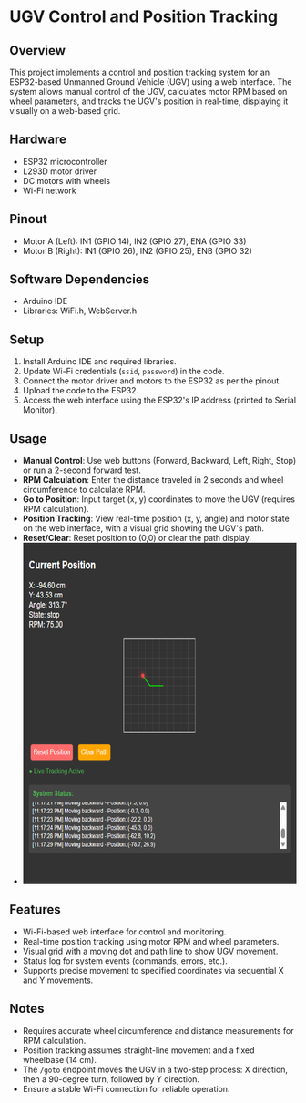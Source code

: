 # UGV Control and Position Tracking

## Overview
This project implements a control and position tracking system for an ESP32-based Unmanned Ground Vehicle (UGV) using a web interface. The system allows manual control of the UGV, calculates motor RPM based on wheel parameters, and tracks the UGV's position in real-time, displaying it visually on a web-based grid.

## Hardware
- ESP32 microcontroller
- L293D motor driver
- DC motors with wheels
- Wi-Fi network

## Pinout
- Motor A (Left): IN1 (GPIO 14), IN2 (GPIO 27), ENA (GPIO 33)
- Motor B (Right): IN1 (GPIO 26), IN2 (GPIO 25), ENB (GPIO 32)

## Software Dependencies
- Arduino IDE
- Libraries: WiFi.h, WebServer.h

## Setup
1. Install Arduino IDE and required libraries.
2. Update Wi-Fi credentials (`ssid`, `password`) in the code.
3. Connect the motor driver and motors to the ESP32 as per the pinout.
4. Upload the code to the ESP32.
5. Access the web interface using the ESP32's IP address (printed to Serial Monitor).

## Usage
- **Manual Control**: Use web buttons (Forward, Backward, Left, Right, Stop) or run a 2-second forward test.
- **RPM Calculation**: Enter the distance traveled in 2 seconds and wheel circumference to calculate RPM.
- **Go to Position**: Input target (x, y) coordinates to move the UGV (requires RPM calculation).
- **Position Tracking**: View real-time position (x, y, angle) and motor state on the web interface, with a visual grid showing the UGV's path.
- **Reset/Clear**: Reset position to (0,0) or clear the path display.
- <img src="tracking.png" alt="Alt text" width="500" height="600">


## Features
- Wi-Fi-based web interface for control and monitoring.
- Real-time position tracking using motor RPM and wheel parameters.
- Visual grid with a moving dot and path line to show UGV movement.
- Status log for system events (commands, errors, etc.).
- Supports precise movement to specified coordinates via sequential X and Y movements.

## Notes
- Requires accurate wheel circumference and distance measurements for RPM calculation.
- Position tracking assumes straight-line movement and a fixed wheelbase (14 cm).
- The `/goto` endpoint moves the UGV in a two-step process: X direction, then a 90-degree turn, followed by Y direction.
- Ensure a stable Wi-Fi connection for reliable operation.
